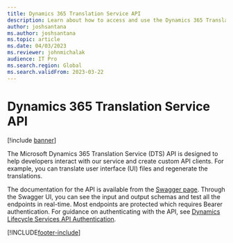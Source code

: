 ```yaml
---
title: Dynamics 365 Translation Service API 
description: Learn about how to access and use the Dynamics 365 Translation Service API and access documentation for the API.
author: joshsantana
ms.author: joshsantana
ms.topic: article
ms.date: 04/03/2023
ms.reviewer: johnmichalak
audience: IT Pro
ms.search.region: Global
ms.search.validFrom: 2023-03-22
---
```


# Dynamics 365 Translation Service API

[!include [banner](../includes/banner.md)]

The Microsoft Dynamics 365 Translation Service (DTS) API is designed to help developers interact with our service and create custom API clients. For example, you can translate user interface (UI) files and regenerate the translations.  

The documentation for the API is available from the [Swagger page](https://aka.ms/DTSSwaggerUI). Through the Swagger UI, you can see the input and output schemas and test all the endpoints in real-time. Most endpoints are protected which requires Bearer authentication. For guidance on authenticating with the API, see [Dynamics Lifecycle Services API Authentication](lcs-aad-app-reg.md).  


[!INCLUDE[footer-include](../../../includes/footer-banner.md)]
